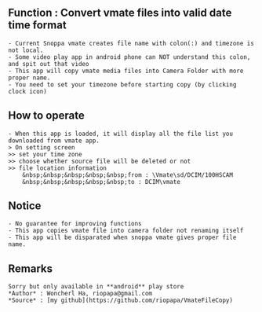 
## Function : Convert vmate files into valid date time format

    - Current Snoppa vmate creates file name with colon(:) and timezone is not local.
    - Some video play app in android phone can NOT understand this colon, and spit out that video 
    - This app will copy vmate media files into Camera Folder with more proper name.
    - You need to set your timezone before starting copy (by clicking clock icon)

## How to operate

    - When this app is loaded, it will display all the file list you downloaded from vmate app.
    > On setting screen
    >> set your time zone
    >> choose whether source file will be deleted or not
    >> file location information
        &nbsp;&nbsp;&nbsp;&nbsp;&nbsp;from : \Vmate\sd/DCIM/100HSCAM
        &nbsp;&nbsp;&nbsp;&nbsp;&nbsp;to : DCIM\vmate


## Notice

    - No guarantee for improving functions
    - This app copies vmate file into camera folder not renaming itself
    - This app will be disparated when snoppa vmate gives proper file name.

## Remarks

    Sorry but only available in **android** play store
    *Author* : Woncherl Ha, riopapa@gmail.com
    *Source* : [my github](https://github.com/riopapa/VmateFileCopy)

###
     
